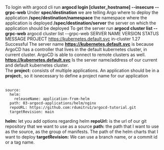 To login with argocd cli run **argocd login [cluster_hostname] --insecure --grpc-web**
Under **spec/destination** we are telling Argo where to deploy the application
**/spec/destination/namespace** the namespace where the application is deployed
**/spec/destination/server** the server on which the application should be deployed
To get the server run **argocd cluster list --grpc-web**
    argocd cluster list --grpc-web
    SERVER                          NAME        VERSION  STATUS      MESSAGE  PROJECT
    https://kubernetes.default.svc  in-cluster  1.27     Successful
The server name **https://kubernetes.default.svc** is because ArgoCD has a controller that lives in the default kubernetes cluster, in current cluster.
ArgoCD is able to connect to remote clusters as well.
**https://kubernetes.default.svc** Is the server name/address of our current and default kubernetes cluster.
<br>
The **project:** consists of multiple applications. An application should be in a **project:**, so it isnecessary to define a project name for our application
<br>
<br>

    source:
      helm:
        releaseName: application-from-helm
      path: 03-argocd-applications/helm/nginx
      repoURL: https://github.com:rdumitru1/argocd-tutorial.git
      targetRevision: main
**helm:** let you add options regarding helm
**repoUrl:** is the url of our git repository that we want to use as a source
**path:** the path that I want to use as the source, as the group of manifests. The path of the helm charts that I want to deploy
**targetRevision:** We can use a branch name, or a commit id or a tag name.
